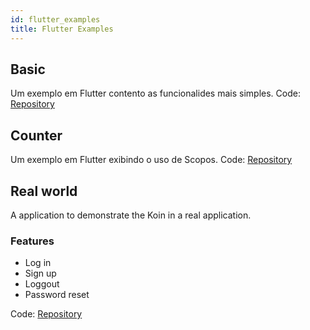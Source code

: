 ```yaml
---
id: flutter_examples
title: Flutter Examples
---
```


## Basic
Um exemplo em Flutter contento as funcionalides mais simples.
Code: [Repository](https://github.com/pbissonho/koin.dart/tree/master/examples/basic)

## Counter
Um exemplo em Flutter exibindo o uso de Scopos.
Code: [Repository](https://github.com/pbissonho/koin.dart/tree/master/examples/counter)

## Real world

A application to demonstrate the Koin in a real application.

### Features
 - Log in
 - Sign up
 - Loggout
 - Password reset

Code: [Repository](https://github.com/pbissonho/Flutter-Authentication)


